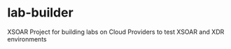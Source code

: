 # lab-builder
XSOAR Project for building labs on Cloud Providers to test XSOAR and XDR environments
